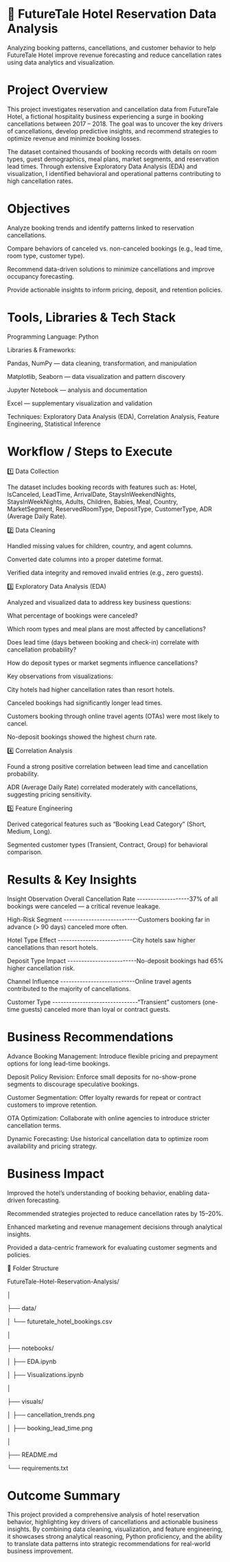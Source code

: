 # 🏨 FutureTale Hotel Reservation Data Analysis

Analyzing booking patterns, cancellations, and customer behavior to help FutureTale Hotel improve revenue forecasting and reduce cancellation rates using data analytics and visualization.

# Project Overview

This project investigates reservation and cancellation data from FutureTale Hotel, a fictional hospitality business experiencing a surge in booking cancellations between 2017 – 2018.
The goal was to uncover the key drivers of cancellations, develop predictive insights, and recommend strategies to optimize revenue and minimize booking losses.

The dataset contained thousands of booking records with details on room types, guest demographics, meal plans, market segments, and reservation lead times.
Through extensive Exploratory Data Analysis (EDA) and visualization, I identified behavioral and operational patterns contributing to high cancellation rates.

# Objectives

Analyze booking trends and identify patterns linked to reservation cancellations.

Compare behaviors of canceled vs. non-canceled bookings (e.g., lead time, room type, customer type).

Recommend data-driven solutions to minimize cancellations and improve occupancy forecasting.

Provide actionable insights to inform pricing, deposit, and retention policies.

# Tools, Libraries & Tech Stack

Programming Language: Python

Libraries & Frameworks:

Pandas, NumPy — data cleaning, transformation, and manipulation

Matplotlib, Seaborn — data visualization and pattern discovery

Jupyter Notebook — analysis and documentation

Excel — supplementary visualization and validation

Techniques:
Exploratory Data Analysis (EDA), Correlation Analysis, Feature Engineering, Statistical Inference

# Workflow / Steps to Execute
1️⃣ Data Collection

The dataset includes booking records with features such as:
Hotel, IsCanceled, LeadTime, ArrivalDate, StaysInWeekendNights, StaysInWeekNights, Adults, Children, Babies, Meal, Country, MarketSegment, ReservedRoomType, DepositType, CustomerType, ADR (Average Daily Rate).

2️⃣ Data Cleaning

Handled missing values for children, country, and agent columns.

Converted date columns into a proper datetime format.

Verified data integrity and removed invalid entries (e.g., zero guests).

3️⃣ Exploratory Data Analysis (EDA)

Analyzed and visualized data to address key business questions:

What percentage of bookings were canceled?

Which room types and meal plans are most affected by cancellations?

Does lead time (days between booking and check-in) correlate with cancellation probability?

How do deposit types or market segments influence cancellations?

Key observations from visualizations:

City hotels had higher cancellation rates than resort hotels.

Canceled bookings had significantly longer lead times.

Customers booking through online travel agents (OTAs) were most likely to cancel.

No-deposit bookings showed the highest churn rate.

4️⃣ Correlation Analysis

Found a strong positive correlation between lead time and cancellation probability.

ADR (Average Daily Rate) correlated moderately with cancellations, suggesting pricing sensitivity.

5️⃣ Feature Engineering

Derived categorical features such as “Booking Lead Category” (Short, Medium, Long).

Segmented customer types (Transient, Contract, Group) for behavioral comparison.

# Results & Key Insights
Insight	Observation
Overall Cancellation Rate	-------------------37% of all bookings were canceled — a critical revenue leakage.

High-Risk Segment	---------------------------Customers booking far in advance (> 90 days) canceled more often.

Hotel Type Effect	---------------------------City hotels saw higher cancellations than resort hotels.

Deposit Type Impact	-------------------------No-deposit bookings had 65% higher cancellation risk.

Channel Influence	---------------------------Online travel agents contributed to the majority of cancellations.

Customer Type	-------------------------------“Transient” customers (one-time guests) canceled more than loyal or contract guests.
# Business Recommendations

Advance Booking Management:
Introduce flexible pricing and prepayment options for long lead-time bookings.

Deposit Policy Revision:
Enforce small deposits for no-show-prone segments to discourage speculative bookings.

Customer Segmentation:
Offer loyalty rewards for repeat or contract customers to improve retention.

OTA Optimization:
Collaborate with online agencies to introduce stricter cancellation terms.

Dynamic Forecasting:
Use historical cancellation data to optimize room availability and pricing strategy.

# Business Impact

Improved the hotel’s understanding of booking behavior, enabling data-driven forecasting.

Recommended strategies projected to reduce cancellation rates by 15–20%.

Enhanced marketing and revenue management decisions through analytical insights.

Provided a data-centric framework for evaluating customer segments and policies.

📁 Folder Structure

FutureTale-Hotel-Reservation-Analysis/

│

├── data/

│   └── futuretale_hotel_bookings.csv

│

├── notebooks/

│   ├── EDA.ipynb

│   ├── Visualizations.ipynb

│

├── visuals/

│   ├── cancellation_trends.png

│   ├── booking_lead_time.png

│

├── README.md

└── requirements.txt

# Outcome Summary

This project provided a comprehensive analysis of hotel reservation behavior, highlighting key drivers of cancellations and actionable business insights.
By combining data cleaning, visualization, and feature engineering, it showcases strong analytical reasoning, Python proficiency, and the ability to translate data patterns into strategic recommendations for real-world business improvement.
